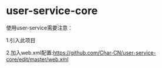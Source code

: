 # user-service-core

使用user-service需要注意：

1.引入此项目

2.加入web.xml配置:https://github.com/Char-CN/user-service-core/edit/master/web.xml
